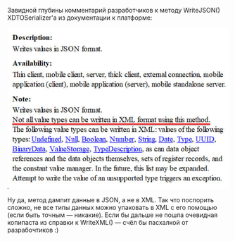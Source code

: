 ﻿Завидной глубины комментарий разработчиков к методу WriteJSON() XDTOSerializer'а из документации к платформе:

![Не только лиь все](write-json.jpg)

Ну да, метод дампит данные в JSON, а не в XML. Так что поспорить сложно, не все типы данных можно упаковать в XML с его помощью (если быть точным — никакие). Если бы дальше не пошла очевидная копипаста из справки к WriteXML() — счёл бы пасхалкой от разрабочтиков :)